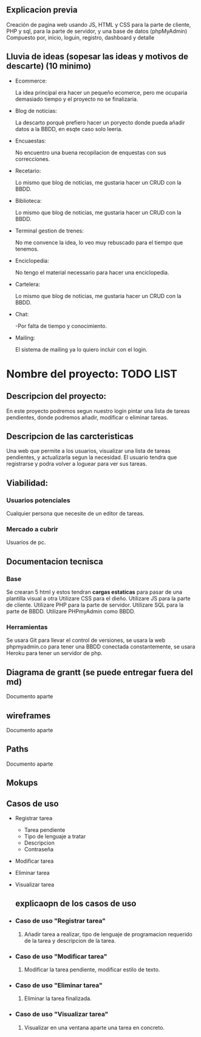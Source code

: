 ## Explicacion previa

Creación de pagina web usando JS, HTML y CSS para la parte de cliente, PHP y sql, para la parte de servidor, y una base de datos (phpMyAdmin)
Compuesto por, inicio, loguin, registro, dashboard y detalle

## Lluvia de ideas (sopesar las ideas y motivos de descarte) (10 minimo)

- Ecommerce:

  La idea principal era hacer un pequeño ecomerce, pero me ocuparia demasiado tiempo y el proyecto no se finalizaria.

- Blog de noticias:

  La descarto porquè prefiero hacer un poryecto donde pueda añadir datos a la BBDD, en esqte caso solo leeria.

- Encuaestas:

  No encuentro una buena recopilacion de enquestas con sus correcciones.

- Recetario:

  Lo mismo que blog de noticias, me gustaria hacer un CRUD con la BBDD.

- Biblioteca:

  Lo mismo que blog de noticias, me gustaria hacer un CRUD con la BBDD.

- Terminal gestion de trenes:

  No me convence la idea, lo veo muy rebuscado para el tiempo que tenemos.

- Enciclopedia:

  No tengo el material necessario para hacer una enciclopedia.

- Cartelera:

  Lo mismo que blog de noticias, me gustaria hacer un CRUD con la BBDD.

- Chat:

  -Por falta de tiempo y conocimiento.

- Mailing:

  El sistema de mailing ya lo quiero incluir con el login.

# Nombre del proyecto: **TODO LIST**

## Descripcion del proyecto:

En este proyecto podremos segun nuestro login pintar una lista de tareas pendientes, donde podremos añadir, modificar o eliminar tareas.

## Descripcion de las carcteristicas

Una web que permite a los usuarios, visualizar una lista de tareas pendientes, y actualizarla segun la necesidad. El usuario tendra que registrarse y podra volver a loguear para ver sus tareas.

## Viabilidad:

### Usuarios potenciales

Cualquier persona que necesite de un editor de tareas.

### Mercado a cubrir

Usuarios de pc.

## Documentacion tecnisca

### Base

Se crearan 5 html y estos tendran **cargas estaticas** para pasar de una plantilla visual a otra
Utilizare CSS para el dieño.
Utilizare JS para la parte de cliente.
Utilizare PHP para la parte de servidor.
Utilizare SQL para la parte de BBDD.
Utilizare PHPmyAdmin como BBDD.

### Herramientas

Se usara Git para llevar el control de versiones, se usara la web phpmyadmin.co para tener una BBDD conectada constantemente, se usara Heroku para tener un servidor de php.

## Diagrama de grantt (se puede entregar fuera del md)

Documento aparte

## wireframes

Documento aparte

## Paths

Documento aparte

## Mokups

## Casos de uso

- Registrar tarea
  - Tarea pendiente
  - Tipo de lenguaje a tratar
  - Descripcion
  - Contraseña
- Modificar tarea
- Eliminar tarea
- Visualizar tarea
  ## explicaopn de los casos de uso
- ### Caso de uso "Registrar tarea"

  1. Añadir tarea a realizar, tipo de lenguaje de programacion requerido de la tarea y descripcion de la tarea.

- ### Caso de uso "Modificar tarea"

  1. Modificar la tarea pendiente, modificar estilo de texto.

- ### Caso de uso "Eliminar tarea"

  1. Eliminar la tarea finalizada.

- ### Caso de uso "Visualizar tarea"

  1. Visualizar en una ventana aparte una tarea en concreto.
